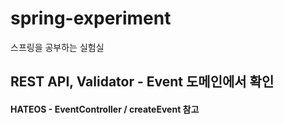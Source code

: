 # spring-experiment  
스프링을 공부하는 실험실


## REST API, Validator - Event 도메인에서 확인
#### HATEOS - EventController / createEvent 참고
 

